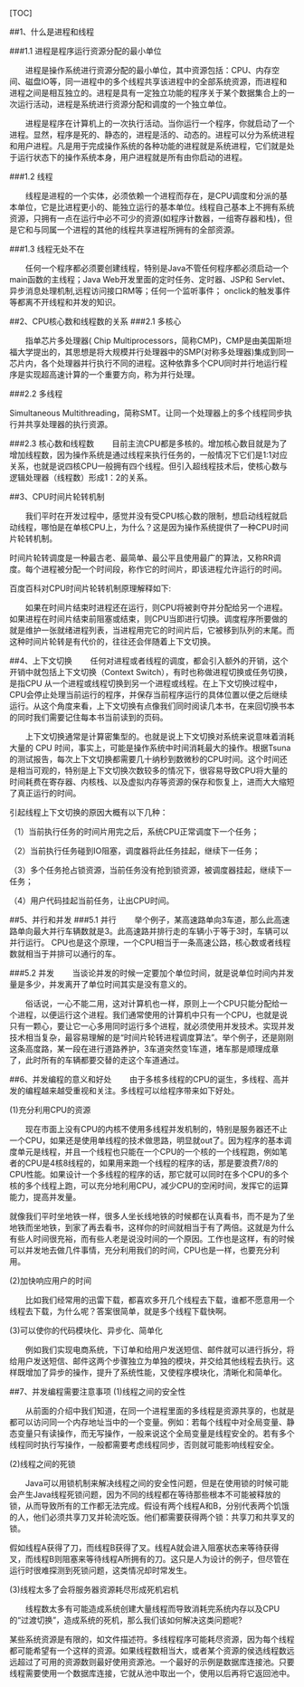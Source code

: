 [TOC]

##1、什么是进程和线程

###1.1 进程是程序运行资源分配的最小单位

　　进程是操作系统进行资源分配的最小单位，其中资源包括：CPU、内存空间、磁盘IO等，同一进程中的多个线程共享该进程中的全部系统资源，而进程和进程之间是相互独立的。进程是具有一定独立功能的程序关于某个数据集合上的一次运行活动，进程是系统进行资源分配和调度的一个独立单位。

　　进程是程序在计算机上的一次执行活动。当你运行一个程序，你就启动了一个进程。显然，程序是死的、静态的，进程是活的、动态的。进程可以分为系统进程和用户进程。凡是用于完成操作系统的各种功能的进程就是系统进程，它们就是处于运行状态下的操作系统本身，用户进程就是所有由你启动的进程。

###1.2 线程

　　线程是进程的一个实体，必须依赖一个进程而存在，是CPU调度和分派的基本单位，它是比进程更小的、能独立运行的基本单位。线程自己基本上不拥有系统资源，只拥有一点在运行中必不可少的资源(如程序计数器，一组寄存器和栈)，但是它和与同属一个进程的其他的线程共享进程所拥有的全部资源。

###1.3 线程无处不在

　　任何一个程序都必须要创建线程，特别是Java不管任何程序都必须启动一个main函数的主线程；Java Web开发里面的定时任务、定时器、JSP和 Servlet、异步消息处理机制,远程访问接口RM等；任何一个监听事件； onclick的触发事件等都离不开线程和并发的知识。

 

##2、CPU核心数和线程数的关系
###2.1 多核心　

　　指单芯片多处理器( Chip Multiprocessors，简称CMP)，CMP是由美国斯坦福大学提出的，其思想是将大规模并行处理器中的SMP(对称多处理器)集成到同一芯片内，各个处理器并行执行不同的进程。这种依靠多个CPU同时并行地运行程序是实现超高速计算的一个重要方向，称为并行处理。

###2.2 多线程

Simultaneous Multithreading，简称SMT。让同一个处理器上的多个线程同步执行并共享处理器的执行资源。

###2.3 核心数和线程数
　　目前主流CPU都是多核的。增加核心数目就是为了增加线程数，因为操作系统是通过线程来执行任务的，一般情况下它们是1:1对应关系，也就是说四核CPU一般拥有四个线程。但引入超线程技术后，使核心数与逻辑处理器（线程数）形成1：2的关系。


##3、CPU时间片轮转机制

　　我们平时在开发过程中，感觉并没有受CPU核心数的限制，想启动线程就启动线程，哪怕是在单核CPU上，为什么？这是因为操作系统提供了一种CPU时间片轮转机制。

时间片轮转调度是一种最古老、最简单、最公平且使用最广的算法，又称RR调度。每个进程被分配一个时间段，称作它的时间片，即该进程允许运行的时间。

百度百科对CPU时间片轮转机制原理解释如下:

　　如果在时间片结束时进程还在运行，则CPU将被剥夺并分配给另一个进程。如果进程在时间片结束前阻塞或结束，则CPU当即进行切换。调度程序所要做的就是维护一张就绪进程列表，当进程用完它的时间片后，它被移到队列的末尾。而这种时间片轮转是有代价的，往往还会伴随着上下文切换。

 

##4、上下文切换
　　任何对进程或者线程的调度，都会引入额外的开销，这个开销中就包括上下文切换（Context Switch），有时也称做进程切换或任务切换，是指CPU 从一个进程或线程切换到另一个进程或线程。在上下文切换过程中，CPU会停止处理当前运行的程序，并保存当前程序运行的具体位置以便之后继续运行。从这个角度来看，上下文切换有点像我们同时阅读几本书，在来回切换书本的同时我们需要记住每本书当前读到的页码。

　　上下文切换通常是计算密集型的。也就是说上下文切换对系统来说意味着消耗大量的 CPU 时间，事实上，可能是操作系统中时间消耗最大的操作。根据Tsuna的测试报告，每次上下文切换都需要几十纳秒到数微秒的CPU时间。这个时间还是相当可观的，特别是上下文切换次数较多的情况下，很容易导致CPU将大量的时间耗费在寄存器、内核栈、以及虚拟内存等资源的保存和恢复上，进而大大缩短了真正运行的时间。

引起线程上下文切换的原因大概有以下几种：

（1）当前执行任务的时间片用完之后，系统CPU正常调度下一个任务；

（2）当前执行任务碰到IO阻塞，调度器将此任务挂起，继续下一任务；

（3）多个任务抢占锁资源，当前任务没有抢到锁资源，被调度器挂起，继续下一任务；

（4）用户代码挂起当前任务，让出CPU时间。

 

##5、并行和并发
###5.1 并行
　　举个例子，某高速路单向3车道，那么此高速路单向最大并行车辆数就是3。此高速路并排行走的车辆小于等于3时，车辆可以并行运行。
 CPU也是这个原理，一个CPU相当于一条高速公路，核心数或者线程数就相当于并排可以通行的车。



###5.2 并发
　　当谈论并发的时候一定要加个单位时间，就是说单位时间内并发量是多少，并发离开了单位时间其实是没有意义的。

　　俗话说，一心不能二用，这对计算机也一样，原则上一个CPU只能分配给一个进程，以便运行这个进程。我们通常使用的计算机中只有一个CPU，也就是说只有一颗心，要让它一心多用同时运行多个进程，就必须使用并发技术。实现并发技术相当复杂，最容易理解的是“时间片轮转进程调度算法”。举个例子，还是刚刚这条高度路，某一段在进行道路养护，3车道突然变1车道，堵车那是顺理成章了，此时所有的车辆都要交替的走这个车道通过。

##6、并发编程的意义和好处
　　由于多核多线程的CPU的诞生，多线程、高并发的编程越来越受重视和关注。多线程可以给程序带来如下好处。

(1)充分利用CPU的资源

　　现在市面上没有CPU的内核不使用多线程并发机制的，特别是服务器还不止一个CPU，如果还是使用单线程的技术做思路，明显就out了。因为程序的基本调度单元是线程，并且一个线程也只能在一个CPU的一个核的一个线程跑，例如笔者的CPU是4核8线程的，如果用来跑一个线程的程序的话，那是要浪费7/8的CPU性能。如果设计一个多线程的程序的话，那它就可以同时在多个CPU的多个核的多个线程上跑，可以充分地利用CPU，减少CPU的空闲时间，发挥它的运算能力，提高并发量。

就像我们平时坐地铁一样，很多人坐长线地铁的时候都在认真看书，而不是为了坐地铁而坐地铁，到家了再去看书，这样你的时间就相当于有了两倍。这就是为什么有些人时间很充裕，而有些人老是说没时间的一个原因。工作也是这样，有的时候可以并发地去做几件事情，充分利用我们的时间，CPU也是一样，也要充分利用。

(2)加快响应用户的时间

　　比如我们经常用的迅雷下载，都喜欢多开几个线程去下载，谁都不愿意用一个线程去下载，为什么呢？答案很简单，就是多个线程下载快啊。

(3)可以使你的代码模块化、异步化、简单化

　　例如我们实现电商系统，下订单和给用户发送短信、邮件就可以进行拆分，将给用户发送短信、邮件这两个步骤独立为单独的模块，并交给其他线程去执行。这样既增加了异步的操作，提升了系统性能，又使程序模块化，清晰化和简单化。

 

##7、并发编程需要注意事项
(1)线程之间的安全性

　　从前面的介绍中我们知道，在同一个进程里面的多线程是资源共享的，也就是都可以访问同一个内存地址当中的一个变量。例如：若每个线程中对全局变量、静态变量只有读操作，而无写操作，一般来说这个全局变量是线程安全的。若有多个线程同时执行写操作，一般都需要考虑线程同步，否则就可能影响线程安全。

 (2)线程之间的死锁

　　Java可以用锁机制来解决线程之间的安全性问题，但是在使用锁的时候可能会产生Java线程死锁问题，因为不同的线程都在等待那些根本不可能被释放的锁，从而导致所有的工作都无法完成。假设有两个线程A和B，分别代表两个饥饿的人，他们必须共享刀叉并轮流吃饭。他们都需要获得两个锁：共享刀和共享叉的锁。

假如线程A获得了刀，而线程B获得了叉。线程A就会进入阻塞状态来等待获得叉，而线程B则阻塞来等待线程A所拥有的刀。这只是人为设计的例子，但尽管在运行时很难探测到死锁问题，这类情况却时常发生。

(3)线程太多了会将服务器资源耗尽形成死机宕机

　　线程数太多有可能造成系统创建大量线程而导致消耗完系统内存以及CPU的“过渡切换”，造成系统的死机，那么我们该如何解决这类问题呢?

某些系统资源是有限的，如文件描述符。多线程程序可能耗尽资源，因为每个线程都可能希望有一个这样的资源。如果线程数相当大，或者某个资源的侯选线程数远远超过了可用的资源数则最好使用资源池。一个最好的示例是数据库连接池。只要线程需要使用一个数据库连接，它就从池中取出一个，使用以后再将它返回池中。
